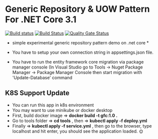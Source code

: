 # Generic Repository &amp; UOW Pattern For .NET Core 3.1

[![Build status](https://ci.appveyor.com/api/projects/status/1gum36aiadit63bk/branch/master?svg=true)](https://ci.appveyor.com/project/senvardarsemih/genericforcore/branch/master)
[![Build Status](https://travis-ci.org/senvardarsemih/generic-for-core.svg?branch=master)](https://travis-ci.org/senvardarsemih/generic-for-core)
[![Quality Gate Status](https://sonarcloud.io/api/project_badges/measure?project=senvardarsemih_genericforcore&metric=alert_status)](https://sonarcloud.io/dashboard?id=senvardarsemih_genericforcore)

* simple experimental generic repository pattern demo on .net core *

* You have to setup your own connection string in appsettings.json file.
* You have to run the entity framework core migration via package manager console (In Visual Studio go to Tools -> Nuget Package Manager -> Package Manager Console then start migration with 'Update-Database' command


## K8S Support Update ##
* You can run this app in k8s environment
* You may want to use minikube or docker desktop
* First, build docker image => <b>docker build -t gfc:1.0 .</b>
* Go to tools folder => <b>cd tools</b> , then => <b>kubectl apply -f deploy.yml</b>
* Finally => <b>kubectl apply -f service.yml</b> , then go to the browser, type localhost and hit enter, you should see the application loaded. 🌞